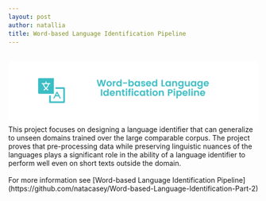 ```yaml
---
layout: post
author: natallia
title: Word-based Language Identification Pipeline
---
```

<br>
<img src ="images/Pipeline%20(2).png">
This project focuses on designing a language identifier that can generalize to unseen domains trained over the large comparable corpus. The project proves that pre-processing data while preserving linguistic nuances of the languages plays a significant role in the ability of a language identifier to perform well even on short texts outside the domain.<br>
<br>
For more information see [Word-based Language Identification Pipeline](https://github.com/natacasey/Word-based-Language-Identification-Part-2)
